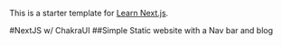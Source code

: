 This is a starter template for [Learn Next.js](https://nextjs.org/learn).

#NextJS w/ ChakraUI
##Simple Static website with a Nav bar and blog
